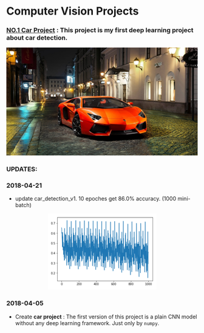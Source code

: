 # Computer Vision Projects

### [NO.1  Car Project](https://github.com/LonelySqrt/ComputerVisionProjects/blob/master/car_project) : This project is my first deep learning project about car detection.<br>

<div align="center">
  <img src="images/supercar.jpg" /><br>
</div>

### UPDATES:

### 2018-04-21 <br>
* update car_detection_v1. 10 epoches get 86.0% accuracy. (1000 mini-batch)
<div align="center">
  <img src="images/10-epoches-cost.png" height="200" width="285"  /><br>
</div>

### 2018-04-05 <br>
* Create **car project** : The first version of this project is a plain CNN model without any deep learning framework. Just only by `numpy`.


